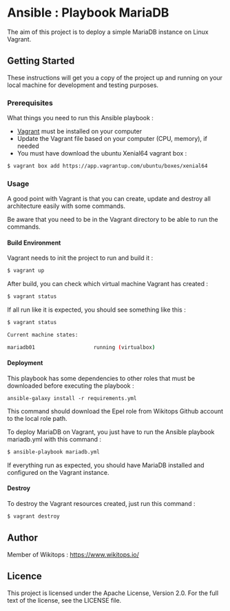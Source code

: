 # Ansible : Playbook MariaDB

The aim of this project is to deploy a simple MariaDB instance on Linux Vagrant.

## Getting Started

These instructions will get you a copy of the project up and running on your local machine for development and testing purposes.

### Prerequisites

What things you need to run this Ansible playbook :

*   [Vagrant](https://www.vagrantup.com/docs/installation/) must be installed on your computer
*   Update the Vagrant file based on your computer (CPU, memory), if needed
*   You must have download the ubuntu Xenial64 vagrant box :

```bash
$ vagrant box add https://app.vagrantup.com/ubuntu/boxes/xenial64
```

### Usage

A good point with Vagrant is that you can create, update and destroy all architecture easily with some commands.

Be aware that you need to be in the Vagrant directory to be able to run the commands.

#### Build Environment

Vagrant needs to init the project to run and build it :

```bash
$ vagrant up
```

After build, you can check which virtual machine Vagrant has created :

```bash
$ vagrant status
```

If all run like it is expected, you should see something like this :

```bash
$ vagrant status

Current machine states:

mariadb01                   running (virtualbox)
```

#### Deployment

This playbook has some dependencies to other roles that must be downloaded before executing the playbook :

```
ansible-galaxy install -r requirements.yml
```

This command should download the Epel role from Wikitops Github account to the local role path.

To deploy MariaDB on Vagrant, you just have to run the Ansible playbook mariadb.yml with this command :

```bash
$ ansible-playbook mariadb.yml
```

If everything run as expected, you should have MariaDB installed and configured on the Vagrant instance.

#### Destroy

To destroy the Vagrant resources created, just run this command :

```bash
$ vagrant destroy
```

## Author

Member of Wikitops : https://www.wikitops.io/

## Licence

This project is licensed under the Apache License, Version 2.0. For the full text of the license, see the LICENSE file.
